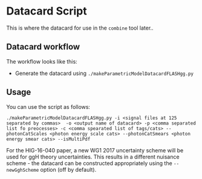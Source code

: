# Datacard Script
This is where the datacard for use in the `combine` tool  later..

## Datacard workflow

The workflow looks like this:
* Generate the datacard using `./makeParametricModelDatacardFLASHgg.py`

## Usage

You can use the script as follows:
```
./makeParametricModelDatacardFLASHgg.py -i <signal files at 125 separated by commas>  -o <output name of datacard> -p <comma separated list fo preocesses> -c <comma spearated list of tags/cats> --photonCatScales <photon energy scale cats> --photonCatSmears <photon energy smear cats> --isMultiPdf  
```

For the HIG-16-040 paper, a new WG1 2017 uncertainty scheme will be used for ggH theory uncertainties. This results in a different nuisance scheme - the datacard can be constructed appropriately using the `--newGghScheme` option (off by default).
